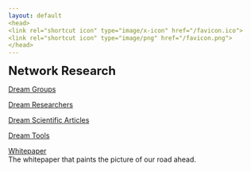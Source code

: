 ```yaml
---
layout: default
<head>
<link rel="shortcut icon" type="image/x-icon" href="/favicon.ico">
<link rel="shortcut icon" type="image/png" href="/favicon.png">
</head>
---
```

<b><font size="5">Network Research</font></b>

<a href="https://research.network.foundation/dreamgroups">Dream Groups</a>
<br>

<a href="https://research.network.foundation/dreamresearchers">Dream Researchers</a>
<br>

<a href="https://research.network.foundation/dreamscience">Dream Scientific Articles</a>
<br>

<a href="https://research.network.foundation/dreamtools">Dream Tools</a>
<br>

<a href="https://network.foundation/network.pdf">Whitepaper</a>
<br>
The whitepaper that paints the picture of our road ahead.
